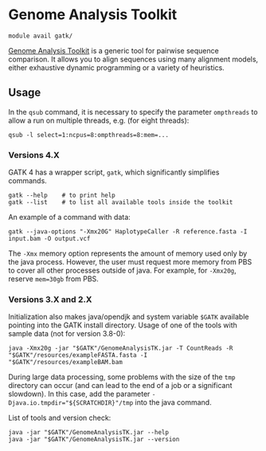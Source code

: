 # Genome Analysis Toolkit

    module avail gatk/

[Genome Analysis Toolkit](https://gatk.broadinstitute.org/hc/en-us) is a generic tool for pairwise sequence comparison. It allows you to align sequences using many alignment models, either exhaustive dynamic programming or a variety of heuristics.  

## Usage

In the `qsub` command, it is necessary to specify the parameter `ompthreads` to allow a run on multiple threads, e.g. (for eight threads):

    qsub -l select=1:ncpus=8:ompthreads=8:mem=...

### Versions 4.X

GATK 4 has a wrapper script, `gatk`, which significantly simplifies commands.

    gatk --help    # to print help
    gatk --list    # to list all available tools inside the toolkit

An example of a command with data:

    gatk --java-options "-Xmx20G" HaplotypeCaller -R reference.fasta -I input.bam -O output.vcf

The `-Xmx` memory option represents the amount of memory used only by the java process. However, the user must request more memory from PBS to cover all other processes outside of java. For example, for `-Xmx20g`, reserve `mem=30gb` from PBS.

### Versions 3.X and 2.X

Initialization also makes java/opendjk and system variable `$GATK` available pointing into the GATK install directory. Usage of one of the tools with sample data (not for version 3.8-0):

    java -Xmx20g -jar "$GATK"/GenomeAnalysisTK.jar -T CountReads -R "$GATK"/resources/exampleFASTA.fasta -I "$GATK"/resources/exampleBAM.bam

During large data processing, some problems with the size of the `tmp` directory can occur (and can lead to the end of a job or a significant slowdown). In this case, add the parameter `-Djava.io.tmpdir="${SCRATCHDIR}"/tmp` into the java command.

List of tools and version check:

```
java -jar "$GATK"/GenomeAnalysisTK.jar --help
java -jar "$GATK"/GenomeAnalysisTK.jar --version
```
